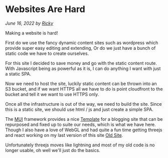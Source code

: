 # Websites Are Hard

_June 16, 2022 by [Ricky](/)_

Making a website is hard!

First do we use the fancy dynamic content sites such as wordpress which provide super easy editing and extending,
Or do we just have a bunch of static code we have to create ourselves.

For this site I decided to save money and go with the static content route.
With Javascript being as powerful as it is, I can do anything I want with just a static SPA.

Now we need to host the site, luckily static content can be thrown into an S3 bucket, and if we want HTTPS all we have to do is point cloudfront to the bucket and tell it we want to use HTTPS only.

Once all the infrastructure is out of the way, we need to build the site.
Since this is a static site, we should use html / js and just create a simple SPA.

The [MUI](https://mui.com/) framework provides a nice [Template](https://mui.com/material-ui/getting-started/templates/) for a blogging site that can be repurposed and fixed up to suite our needs, which is what we have here.
Though I also have a love of WebGL and had quite a fun time getting threejs and react working on my last version of this site [Old Site](https://www.serdalis.com/oldsite/index.html).

Unfortunately threejs moves like lightning and most of my old code is no longer usable, oh well we'll just do the basics.